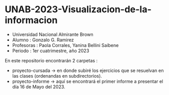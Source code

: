 # UNAB-2023-Visualizacion-de-la-informacion

- Universidad Nacional Almirante Brown
- Alumno : Gonzalo G. Ramirez
- Profesoras : Paola Corrales, Yanina Bellini Saibene
- Periodo : 1er cuatrimestre, año 2023

En este repositorio encontrarán 2 carpetas :
- proyecto-cursada -> en donde subiré los ejercicios que se resuelvan en las clases (ordenandas en subdirectorios).
- proyecto-informe -> aquí se encontrará el primer informe a presentar el día 16 de Mayo del 2023.
